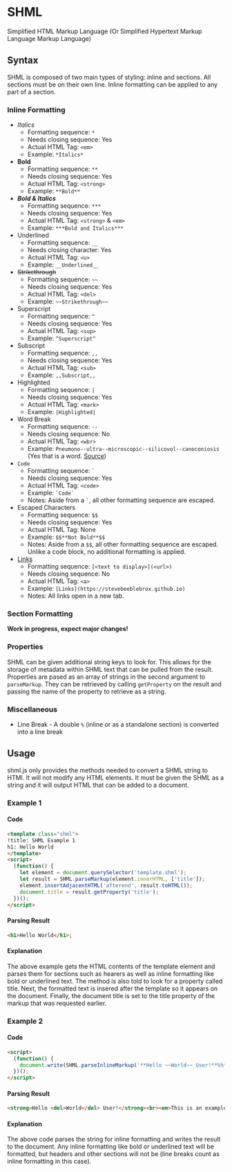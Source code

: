 # SHML
Simplified HTML Markup Language (Or Simplified Hypertext Markup Language Markup Language)

## Syntax
SHML is composed of two main types of styling: inline and sections. All sections must be on their own line. Inline formatting can be applied to any part of a section.
### Inline Formatting
+ *Italics*
  * Formatting sequence: `*`
  * Needs closing sequence: Yes
  * Actual HTML Tag: `<em>`
  * Example: `*Italics*`
+ **Bold**
  * Formatting sequence: `**`
  * Needs closing sequence: Yes
  * Actual HTML Tag: `<strong>`
  * Example: `**Bold**`
+ ***Bold & Italics***
  * Formatting sequence: `***`
  * Needs closing sequence: Yes
  * Actual HTML Tag: `<strong>` & `<em>`
  * Example: `***Bold and Italics***`
+ Underlined
  * Formatting sequence: `__`
  * Needs closing character: Yes
  * Actual HTML Tag: `<u>`
  * Example: `__Underlined__`
+ ~~Strikethrough~~
  * Formatting sequence: `~~`
  * Needs closing sequence: Yes
  * Actual HTML Tag: `<del>`
  * Example: `~~Strikethrough~~`
+ Superscript
  * Formatting sequence: `^`
  * Needs closing sequence: Yes
  * Actual HTML Tag: `<sup>`
  * Example: `^Superscript^`
+ Subscript
  * Formatting sequence: `,,`
  * Needs closing sequence: Yes
  * Actual HTML Tag: `<sub>`
  * Example: `,,Subscript,,`
+ Highlighted
  * Formatting sequence: `|`
  * Needs closing sequence: Yes
  * Actual HTML Tag: `<mark>`
  * Example: `|Highlighted|`
+ Word Break
  * Formatting sequence: `--`
  * Needs closing sequence: No
  * Actual HTML Tag: `<wbr>`
  * Example: `Pneumono--ultra--microscopic--silicovol--canoconiosis` (Yes that is a word. [Source](https://en.wikipedia.org/wiki/Longest_word_in_English#:~:text=Pneumonoultramicroscopicsilicovolcanoconiosis))
+ `Code`
  * Formatting sequence: `` ` ``
  * Needs closing sequence: Yes
  * Actual HTML Tag: `<code>`
  * Example: ``` `Code` ```
  * Notes: Aside from a `` ` ``, all other formatting sequence are escaped.
+ Escaped Characters
  * Formatting sequence: `$$`
  * Needs closing sequence: Yes
  * Actual HTML Tag: None
  * Example: `$$**Not Bold**$$`
  * Notes: Aside from a `$$`, all other formatting sequence are escaped. Unlike a code block, no additional formatting is applied.
+ [Links](https://www.youtube.com/watch?v=oHg5SJYRHA0) <!--¯\_(ツ)_/¯-->
  * Formatting sequence: `[<text to display>](<url>)`
  * Needs closing sequence: No
  * Actual HTML Tag: `<a>`
  * Example: `[Links](https://stevebeeblebrox.github.io)`
  * Notes: All links open in a new tab.
### Section Formatting
<!--Header 1-6 - Start a line with `h<number here>: ` (for example `h1:`)  
Paragraph - Start a line with a `p: `  
Horizontal Rule - Start a line with three or more `-`  
Raw HTML - Any valid SHML is valid HTML and any HTML is also valid SHML. Any section starting with a `<` and ending with a `>` (ignoring whitespace) is treated as HTML and does not have any inline formatting applied  
Comments - any line that is not a valid section (or a line break, see below) is ignored-->
**Work in progress, expect major changes!**
### Properties
SHML can be given additional string keys to look for. This allows for the storage of metadata within SHML text that can be pulled from the result. Properties are pased as an array of strings in the second argument to `parseMarkup`. They can be retrieved by calling `getProperty` on the result and passing the name of the property to retrieve as a string.
### Miscellaneous
+ Line Break - A double `%` (inline or as a standalone section) is converted into a line break  
## Usage
shml.js only provides the methods needed to convert a SHML string to HTMl. It will not modify any HTML elements. It must be given the SHML as a string and it will output HTML that can be added to a document.
### Example 1
#### Code
```html
<template class="shml">
!title: SHML Example 1
h1: Hello World
</template>
<script>
  (function() {
    let element = document.querySelector('template.shml');
    let result = SHML.parseMarkup(element.innerHTML, ['title']);
    element.insertAdjacentHTML('afterend', result.toHTML());
    document.title = result.getProperty('title');
  })();
</script>
```
#### Parsing Result
```html
<h1>Hello World</h1>;
```
#### Explanation
The above example gets the HTML contents of the template element and parses them for sections such as hearers as well as inline formatting like bold or underlined text. The method is also told to look for a property called title. Next, the formatted text is insered after the template so it appears on the document. Finally, the document title is set to the title property of the markup that was requested earlier.
### Example 2
#### Code
```html
<script>
  (function() {
    document.write(SHML.parseInlineMarkup('**Hello ~~World~~ User!**%%*This is an example of inline formatting.*'))
  })();
</script>
```
#### Parsing Result
```html
<strong>Hello <del>World</del> User!</strong><br><em>This is an example of inline formatting.</em>
```

#### Explanation
The above code parses the string for inline formatting and writes the result to the document. Any inline formatting like bold or underlined text will be formatted, but headers and other sections will not be (line breaks count as inline formatting in this case).
